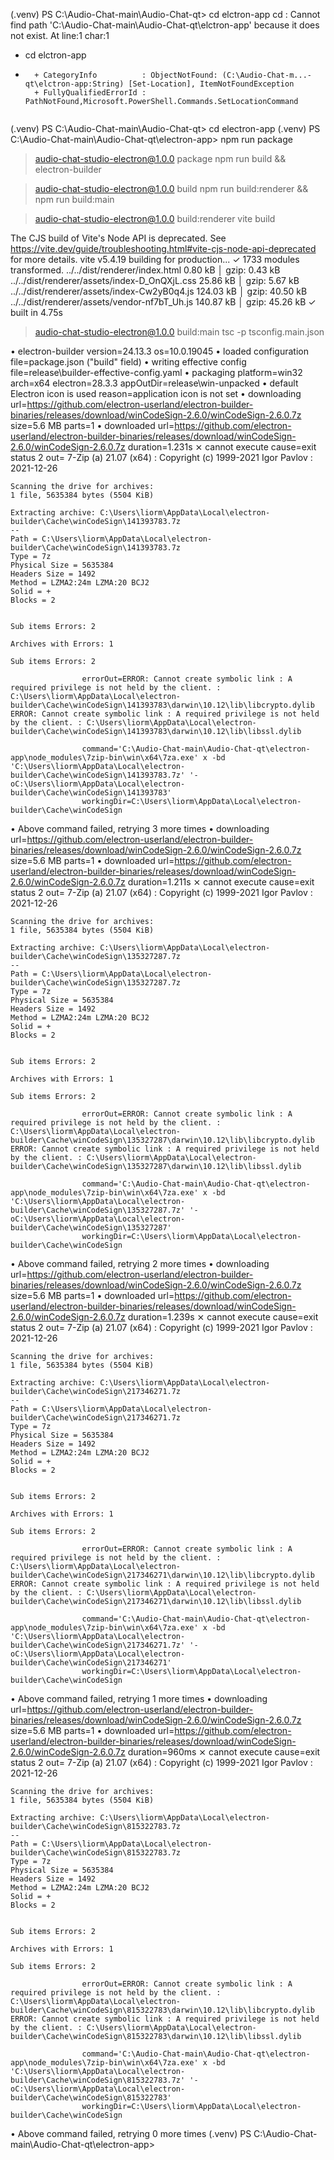 (.venv) PS C:\Audio-Chat-main\Audio-Chat-qt> cd elctron-app
cd : Cannot find path 'C:\Audio-Chat-main\Audio-Chat-qt\elctron-app' because it does not exist.
At line:1 char:1
+ cd elctron-app
+ ~~~~~~~~~~~~~~
    + CategoryInfo          : ObjectNotFound: (C:\Audio-Chat-m...-qt\elctron-app:String) [Set-Location], ItemNotFoundException
    + FullyQualifiedErrorId : PathNotFound,Microsoft.PowerShell.Commands.SetLocationCommand
 
(.venv) PS C:\Audio-Chat-main\Audio-Chat-qt> cd electron-app
(.venv) PS C:\Audio-Chat-main\Audio-Chat-qt\electron-app> npm run package 

> audio-chat-studio-electron@1.0.0 package
> npm run build && electron-builder       


> audio-chat-studio-electron@1.0.0 build
> npm run build:renderer && npm run build:main


> audio-chat-studio-electron@1.0.0 build:renderer
> vite build

The CJS build of Vite's Node API is deprecated. See https://vite.dev/guide/troubleshooting.html#vite-cjs-node-api-deprecated for more details.
vite v5.4.19 building for production...
✓ 1733 modules transformed.
../../dist/renderer/index.html                   0.80 kB │ gzip:  0.43 kB
../../dist/renderer/assets/index-D_OnQXjL.css   25.86 kB │ gzip:  5.67 kB
../../dist/renderer/assets/index-Cw2yB0q4.js   124.03 kB │ gzip: 40.50 kB
../../dist/renderer/assets/vendor-nf7bT_Uh.js  140.87 kB │ gzip: 45.26 kB
✓ built in 4.75s

> audio-chat-studio-electron@1.0.0 build:main
> tsc -p tsconfig.main.json

  • electron-builder  version=24.13.3 os=10.0.19045
  • loaded configuration  file=package.json ("build" field)
  • writing effective config  file=release\builder-effective-config.yaml
  • packaging       platform=win32 arch=x64 electron=28.3.3 appOutDir=release\win-unpacked
  • default Electron icon is used  reason=application icon is not set
  • downloading     url=https://github.com/electron-userland/electron-builder-binaries/releases/download/winCodeSign-2.6.0/winCodeSign-2.6.0.7z size=5.6 MB parts=1
  • downloaded      url=https://github.com/electron-userland/electron-builder-binaries/releases/download/winCodeSign-2.6.0/winCodeSign-2.6.0.7z duration=1.231s
  ⨯ cannot execute  cause=exit status 2
                    out=
    7-Zip (a) 21.07 (x64) : Copyright (c) 1999-2021 Igor Pavlov : 2021-12-26

    Scanning the drive for archives:
    1 file, 5635384 bytes (5504 KiB)

    Extracting archive: C:\Users\liorm\AppData\Local\electron-builder\Cache\winCodeSign\141393783.7z
    --
    Path = C:\Users\liorm\AppData\Local\electron-builder\Cache\winCodeSign\141393783.7z
    Type = 7z
    Physical Size = 5635384
    Headers Size = 1492
    Method = LZMA2:24m LZMA:20 BCJ2
    Solid = +
    Blocks = 2


    Sub items Errors: 2

    Archives with Errors: 1

    Sub items Errors: 2

                    errorOut=ERROR: Cannot create symbolic link : A required privilege is not held by the client. : C:\Users\liorm\AppData\Local\electron-builder\Cache\winCodeSign\141393783\darwin\10.12\lib\libcrypto.dylib
    ERROR: Cannot create symbolic link : A required privilege is not held by the client. : C:\Users\liorm\AppData\Local\electron-builder\Cache\winCodeSign\141393783\darwin\10.12\lib\libssl.dylib

                    command='C:\Audio-Chat-main\Audio-Chat-qt\electron-app\node_modules\7zip-bin\win\x64\7za.exe' x -bd 'C:\Users\liorm\AppData\Local\electron-builder\Cache\winCodeSign\141393783.7z' '-oC:\Users\liorm\AppData\Local\electron-builder\Cache\winCodeSign\141393783'
                    workingDir=C:\Users\liorm\AppData\Local\electron-builder\Cache\winCodeSign
  • Above command failed, retrying 3 more times
  • downloading     url=https://github.com/electron-userland/electron-builder-binaries/releases/download/winCodeSign-2.6.0/winCodeSign-2.6.0.7z size=5.6 MB parts=1
  • downloaded      url=https://github.com/electron-userland/electron-builder-binaries/releases/download/winCodeSign-2.6.0/winCodeSign-2.6.0.7z duration=1.211s
  ⨯ cannot execute  cause=exit status 2
                    out=
    7-Zip (a) 21.07 (x64) : Copyright (c) 1999-2021 Igor Pavlov : 2021-12-26

    Scanning the drive for archives:
    1 file, 5635384 bytes (5504 KiB)

    Extracting archive: C:\Users\liorm\AppData\Local\electron-builder\Cache\winCodeSign\135327287.7z
    --
    Path = C:\Users\liorm\AppData\Local\electron-builder\Cache\winCodeSign\135327287.7z
    Type = 7z
    Physical Size = 5635384
    Headers Size = 1492
    Method = LZMA2:24m LZMA:20 BCJ2
    Solid = +
    Blocks = 2


    Sub items Errors: 2

    Archives with Errors: 1

    Sub items Errors: 2

                    errorOut=ERROR: Cannot create symbolic link : A required privilege is not held by the client. : C:\Users\liorm\AppData\Local\electron-builder\Cache\winCodeSign\135327287\darwin\10.12\lib\libcrypto.dylib
    ERROR: Cannot create symbolic link : A required privilege is not held by the client. : C:\Users\liorm\AppData\Local\electron-builder\Cache\winCodeSign\135327287\darwin\10.12\lib\libssl.dylib

                    command='C:\Audio-Chat-main\Audio-Chat-qt\electron-app\node_modules\7zip-bin\win\x64\7za.exe' x -bd 'C:\Users\liorm\AppData\Local\electron-builder\Cache\winCodeSign\135327287.7z' '-oC:\Users\liorm\AppData\Local\electron-builder\Cache\winCodeSign\135327287'
                    workingDir=C:\Users\liorm\AppData\Local\electron-builder\Cache\winCodeSign
  • Above command failed, retrying 2 more times
  • downloading     url=https://github.com/electron-userland/electron-builder-binaries/releases/download/winCodeSign-2.6.0/winCodeSign-2.6.0.7z size=5.6 MB parts=1
  • downloaded      url=https://github.com/electron-userland/electron-builder-binaries/releases/download/winCodeSign-2.6.0/winCodeSign-2.6.0.7z duration=1.239s
  ⨯ cannot execute  cause=exit status 2
                    out=
    7-Zip (a) 21.07 (x64) : Copyright (c) 1999-2021 Igor Pavlov : 2021-12-26

    Scanning the drive for archives:
    1 file, 5635384 bytes (5504 KiB)

    Extracting archive: C:\Users\liorm\AppData\Local\electron-builder\Cache\winCodeSign\217346271.7z
    --
    Path = C:\Users\liorm\AppData\Local\electron-builder\Cache\winCodeSign\217346271.7z
    Type = 7z
    Physical Size = 5635384
    Headers Size = 1492
    Method = LZMA2:24m LZMA:20 BCJ2
    Solid = +
    Blocks = 2


    Sub items Errors: 2

    Archives with Errors: 1

    Sub items Errors: 2

                    errorOut=ERROR: Cannot create symbolic link : A required privilege is not held by the client. : C:\Users\liorm\AppData\Local\electron-builder\Cache\winCodeSign\217346271\darwin\10.12\lib\libcrypto.dylib
    ERROR: Cannot create symbolic link : A required privilege is not held by the client. : C:\Users\liorm\AppData\Local\electron-builder\Cache\winCodeSign\217346271\darwin\10.12\lib\libssl.dylib

                    command='C:\Audio-Chat-main\Audio-Chat-qt\electron-app\node_modules\7zip-bin\win\x64\7za.exe' x -bd 'C:\Users\liorm\AppData\Local\electron-builder\Cache\winCodeSign\217346271.7z' '-oC:\Users\liorm\AppData\Local\electron-builder\Cache\winCodeSign\217346271'
                    workingDir=C:\Users\liorm\AppData\Local\electron-builder\Cache\winCodeSign
  • Above command failed, retrying 1 more times
  • downloading     url=https://github.com/electron-userland/electron-builder-binaries/releases/download/winCodeSign-2.6.0/winCodeSign-2.6.0.7z size=5.6 MB parts=1
  • downloaded      url=https://github.com/electron-userland/electron-builder-binaries/releases/download/winCodeSign-2.6.0/winCodeSign-2.6.0.7z duration=960ms
  ⨯ cannot execute  cause=exit status 2
                    out=
    7-Zip (a) 21.07 (x64) : Copyright (c) 1999-2021 Igor Pavlov : 2021-12-26

    Scanning the drive for archives:
    1 file, 5635384 bytes (5504 KiB)

    Extracting archive: C:\Users\liorm\AppData\Local\electron-builder\Cache\winCodeSign\815322783.7z
    --
    Path = C:\Users\liorm\AppData\Local\electron-builder\Cache\winCodeSign\815322783.7z
    Type = 7z
    Physical Size = 5635384
    Headers Size = 1492
    Method = LZMA2:24m LZMA:20 BCJ2
    Solid = +
    Blocks = 2


    Sub items Errors: 2

    Archives with Errors: 1

    Sub items Errors: 2

                    errorOut=ERROR: Cannot create symbolic link : A required privilege is not held by the client. : C:\Users\liorm\AppData\Local\electron-builder\Cache\winCodeSign\815322783\darwin\10.12\lib\libcrypto.dylib
    ERROR: Cannot create symbolic link : A required privilege is not held by the client. : C:\Users\liorm\AppData\Local\electron-builder\Cache\winCodeSign\815322783\darwin\10.12\lib\libssl.dylib

                    command='C:\Audio-Chat-main\Audio-Chat-qt\electron-app\node_modules\7zip-bin\win\x64\7za.exe' x -bd 'C:\Users\liorm\AppData\Local\electron-builder\Cache\winCodeSign\815322783.7z' '-oC:\Users\liorm\AppData\Local\electron-builder\Cache\winCodeSign\815322783'
                    workingDir=C:\Users\liorm\AppData\Local\electron-builder\Cache\winCodeSign
  • Above command failed, retrying 0 more times
(.venv) PS C:\Audio-Chat-main\Audio-Chat-qt\electron-app> 